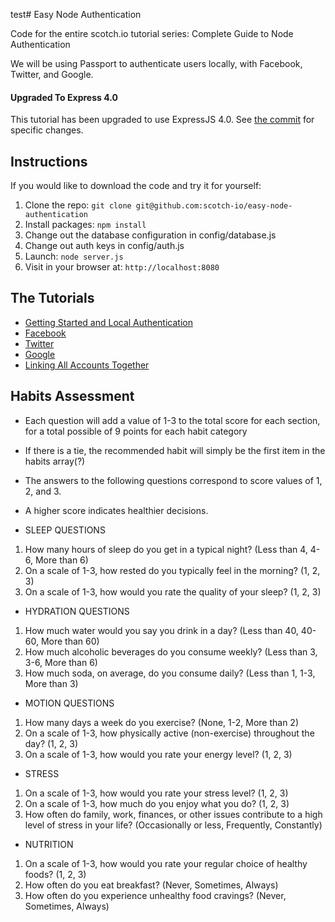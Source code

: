 test# Easy Node Authentication

Code for the entire scotch.io tutorial series: Complete Guide to Node Authentication

We will be using Passport to authenticate users locally, with Facebook, Twitter, and Google.

#### Upgraded To Express 4.0
This tutorial has been upgraded to use ExpressJS 4.0. See [the commit](https://github.com/scotch-io/easy-node-authentication/commit/020dea057d5a0664caaeb041b18978237528f9a3) for specific changes.

## Instructions

If you would like to download the code and try it for yourself:

1. Clone the repo: `git clone git@github.com:scotch-io/easy-node-authentication`
2. Install packages: `npm install`
3. Change out the database configuration in config/database.js
4. Change out auth keys in config/auth.js
5. Launch: `node server.js`
6. Visit in your browser at: `http://localhost:8080`

## The Tutorials

- [Getting Started and Local Authentication](http://scotch.io/tutorials/easy-node-authentication-setup-and-local)
- [Facebook](http://scotch.io/tutorials/easy-node-authentication-facebook)
- [Twitter](http://scotch.io/tutorials/easy-node-authentication-twitter)
- [Google](http://scotch.io/tutorials/easy-node-authentication-google)
- [Linking All Accounts Together](http://scotch.io/tutorials/easy-node-authentication-linking-all-accounts-together)


## Habits Assessment

- Each question will add a value of 1-3 to the total score for each section, for a total possible of 9 points for each habit category
- If there is a tie, the recommended habit will simply be the first item in the habits array(?)
- The answers to the following questions correspond to score values of 1, 2, and 3.
- A higher score indicates healthier decisions.

- SLEEP QUESTIONS

1) How many hours of sleep do you get in a typical night? (Less than 4, 4-6, More than 6)
2) On a scale of 1-3, how rested do you typically feel in the morning? (1, 2, 3)
3) On a scale of 1-3, how would you rate the quality of your sleep? (1, 2, 3)

- HYDRATION QUESTIONS

1) How much water would you say you drink in a day? (Less than 40, 40-60, More than 60)
2) How much alcoholic beverages do you consume weekly? (Less than 3, 3-6, More than 6)
3) How much soda, on average, do you consume daily? (Less than 1, 1-3, More than 3)

- MOTION QUESTIONS

1) How many days a week do you exercise? (None, 1-2, More than 2)
2) On a scale of 1-3, how physically active (non-exercise) throughout the day? (1, 2, 3)
3) On a scale of 1-3, how would you rate your energy level? (1, 2, 3)

- STRESS

1) On a scale of 1-3, how would you rate your stress level? (1, 2, 3)
2) On a scale of 1-3, how much do you enjoy what you do? (1, 2, 3)
3) How often do family, work, finances, or other issues contribute to a high level of stress in your life? (Occasionally or less, Frequently, Constantly)

- NUTRITION

1) On a scale of 1-3, how would you rate your regular choice of healthy foods? (1, 2, 3)
2) How often do you eat breakfast? (Never, Sometimes, Always)
3) How often do you experience unhealthy food cravings? (Never, Sometimes, Always)


